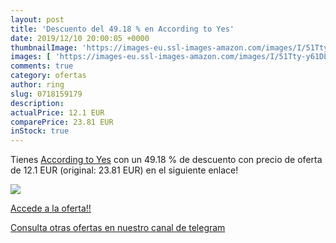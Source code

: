 ```yaml
---
layout: post
title: 'Descuento del 49.18 % en According to Yes'
date: 2019/12/10 20:00:05 +0000
thumbnailImage: 'https://images-eu.ssl-images-amazon.com/images/I/51Tty-y61DL._SL200_.jpg'
images: [ 'https://images-eu.ssl-images-amazon.com/images/I/51Tty-y61DL._SL200_.jpg' ]
comments: true
category: ofertas
author: ring
slug: 0718159179
description:
actualPrice: 12.1 EUR
comparePrice: 23.81 EUR
inStock: true
---
```


Tienes [According to Yes](https://www.amazon.com/dp/0718159179/?tag=redken08-20) con un 49.18 % de descuento con precio de oferta de 12.1 EUR (original: 23.81 EUR) en el siguiente enlace!

[![](https://images-eu.ssl-images-amazon.com/images/I/51Tty-y61DL._SL200_.jpg)](https://www.amazon.com/dp/0718159179/?tag=redken08-20)

[Accede a la oferta!!](https://www.amazon.com/dp/0718159179/?tag=redken08-20)

[Consulta otras ofertas en nuestro canal de telegram](https://t.me/s/ofertas25)
